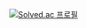 [![Solved.ac
프로필](http://mazassumnida.wtf/api/v2/generate_badge?boj=ts3083)](https://solved.ac/ts3083)
